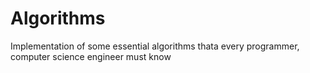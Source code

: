 # Algorithms
Implementation of some essential algorithms thata every programmer, computer science engineer must know
